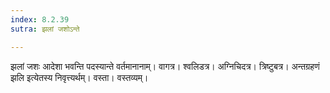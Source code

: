```yaml
---
index: 8.2.39
sutra: झलां जशोऽन्ते

---
```

झलां जशः आदेशा भवन्ति पदस्यान्ते वर्तमानानाम्। वागत्र। श्वलिडत्र। अग्निचिदत्र। त्रिष्टुबत्र। अन्तग्रहणं झलि इत्येतस्य निवृत्त्यर्थम्। वस्ता। वस्तव्यम्।